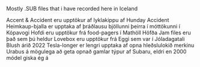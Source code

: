 Mostly .SUB files that i have recorded here in Iceland

Accent & Accident eru upptökur af lyklakippu af Hunday Accident
Heimkaup-bjalla er upptaka af þráðlausu bjöllunni þeirra í móttökunni í Kópavogi
Hofdi eru upptökur frá food-pagers í Mathöll Höfða
Jam files eru það sem þú heldur
Lovebox eru upptökur frá Eggi sem var í Jóladagatali Blush árið 2022
Tesla-longer er lengri upptaka af opna hleðslulokið merkinu
Urabus á mögulega að geta opnað gamlar týpur af Subaru, eldri en 2000 módel giska ég á
